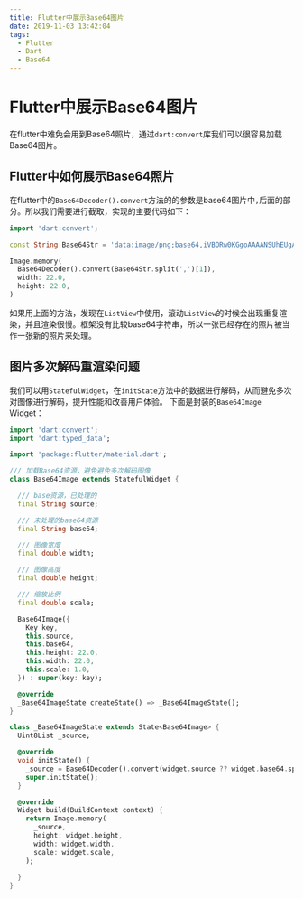 ```yaml
---
title: Flutter中展示Base64图片
date: 2019-11-03 13:42:04
tags:
  - Flutter
  - Dart
  - Base64
---
```


# Flutter中展示Base64图片
在flutter中难免会用到Base64照片，通过`dart:convert`库我们可以很容易加载Base64图片。

## Flutter中如何展示Base64照片
在flutter中的`Base64Decoder().convert`方法的的参数是base64图片中`,`后面的部分。所以我们需要进行截取，实现的主要代码如下：

```dart
import 'dart:convert';

const String Base64Str = 'data:image/png;base64,iVBORw0KGgoAAAANSUhEUgAAACAAAAAgAgMAAAAOFJJnAAAADFBMVEUAAAAWFyMYGCMXHCilIQtpAAAABHRSTlMAmV8tOa34CwAAAEdJREFUGNNjoAdgPgDBDLwJDAycBSBGBAODKojBFMbAMLUByACSQDYIqCZwRoAZnBGqQPVgRSAlYEVAJRBFEVAGZwLCEhoAAKvbDA7roJ+AAAAAAElFTkSuQmCC';

Image.memory(
  Base64Decoder().convert(Base64Str.split(',')[1]),
  width: 22.0,
  height: 22.0,
)
```

如果用上面的方法，发现在`ListView`中使用，滚动`ListView`的时候会出现重复渲染，并且渲染很慢。框架没有比较base64字符串，所以一张已经存在的照片被当作一张新的照片来处理。

## 图片多次解码重渲染问题
我们可以用`StatefulWidget`，在`initState`方法中的数据进行解码，从而避免多次对图像进行解码，提升性能和改善用户体验。
下面是封装的`Base64Image` Widget：

```dart
import 'dart:convert';
import 'dart:typed_data';

import 'package:flutter/material.dart';

/// 加载Base64资源，避免避免多次解码图像
class Base64Image extends StatefulWidget {

  /// base资源，已处理的
  final String source;

  /// 未处理的base64资源
  final String base64;

  /// 图像宽度
  final double width;

  /// 图像高度
  final double height;

  /// 缩放比例
  final double scale;

  Base64Image({
    Key key,
    this.source,
    this.base64,
    this.height: 22.0,
    this.width: 22.0,
    this.scale: 1.0,
  }) : super(key: key);

  @override
  _Base64ImageState createState() => _Base64ImageState();
}

class _Base64ImageState extends State<Base64Image> {
  Uint8List _source;

  @override
  void initState() {
    _source = Base64Decoder().convert(widget.source ?? widget.base64.split(',')[1]);
    super.initState();
  }

  @override
  Widget build(BuildContext context) {
    return Image.memory(
      _source,
      height: widget.height,
      width: widget.width,
      scale: widget.scale,
    );
    
  }
}
```